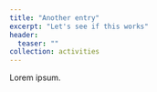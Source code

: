 ```yaml
---
title: "Another entry"
excerpt: "Let's see if this works"
header:
  teaser: ""
collection: activities
---
```


Lorem ipsum.
